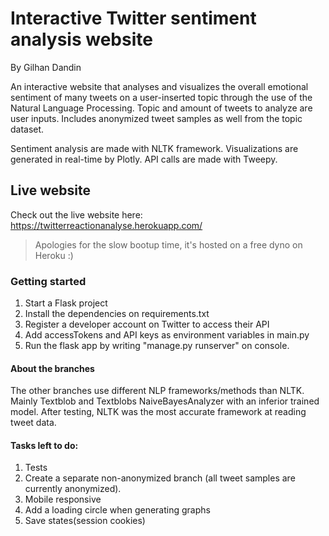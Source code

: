 # Interactive Twitter sentiment analysis website
By Gilhan Dandin


An interactive website that analyses and visualizes the overall emotional sentiment of many tweets on a user-inserted topic through the use of the Natural Language Processing. Topic and amount of tweets to analyze are user inputs. Includes anonymized tweet samples as well from the topic dataset.

Sentiment analysis are made with NLTK framework.
Visualizations are generated in real-time by Plotly.
API calls are made with Tweepy.

## Live website
Check out the live website here: https://twitterreactionanalyse.herokuapp.com/
>Apologies for the slow bootup time, it's hosted on a free dyno on Heroku :)

### Getting started
1. Start a Flask project
2. Install the dependencies on requirements.txt
3. Register a developer account on Twitter to access their API
4. Add accessTokens and API keys as environment variables in main.py
5. Run the flask app by writing "manage.py runserver" on console.

#### About the branches
The other branches use different NLP frameworks/methods than NLTK. Mainly Textblob and Textblobs NaiveBayesAnalyzer with an inferior trained model.
After testing, NLTK was the most accurate framework at reading tweet data.


#### Tasks left to do:
1. Tests
2. Create a separate non-anonymized branch (all tweet samples are currently anonymized).
3. Mobile responsive
4. Add a loading circle when generating graphs
5. Save states(session cookies)
